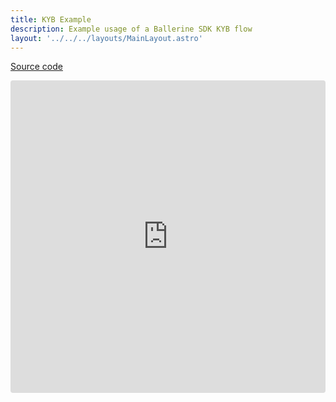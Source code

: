 ```yaml
---
title: KYB Example
description: Example usage of a Ballerine SDK KYB flow
layout: '../../../layouts/MainLayout.astro'
---
```


[Source code](https://github.com/ballerine-io/ballerine/tree/main/sdks/web-sdk)

<iframe src="https://codesandbox.io/embed/vigorous-cloud-x1ob5r?fontsize=14&hidenavigation=1&theme=dark"
     style="width:100%; height:500px; border:0; border-radius: 4px; overflow:hidden;"
     title="vigorous-cloud-x1ob5r"
     allow="accelerometer; ambient-light-sensor; camera; encrypted-media; geolocation; gyroscope; hid; microphone; midi; payment; usb; vr; xr-spatial-tracking"
     sandbox="allow-forms allow-modals allow-popups allow-presentation allow-same-origin allow-scripts"
   ></iframe>
